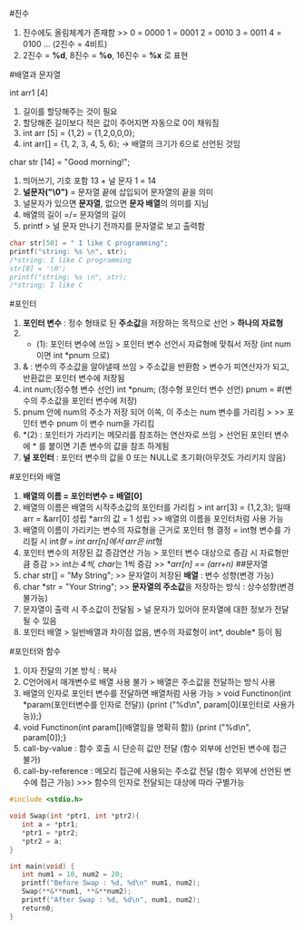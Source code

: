 #진수

1. 진수에도 올림체계가 존재함 >> 0 = 0000 1 = 0001 2 = 0010 3 = 0011 4 = 0100 ... (2진수 = 4비트)
2. 2진수 = **%d**, 8진수 = **%o**, 16진수 = **%x** 로 표현

#배열과 문자열

int arr1 [4]
1. 길이를 할당해주는 것이 필요
2. 할당해준 길이보다 적은 값이 주어지면 자동으로 0이 채워짐
3. int arr [5] = {1,2} = {1,2,0,0,0};
4. int arr[] = {1, 2, 3, 4, 5, 6}; -> 배열의 크기가 6으로 선언된 것임
   
char str [14] = "Good morning!";
1. 띄어쓰기, 기호 포함 13 + 널 문자 1 = 14
2. **널문자("\0")** = 문자열 끝에 삽입되어 문자열의 끝을 의미
3. 널문자가 있으면 **문자열**, 없으면 **문자 배열**의 의미를 지님
4. 배열의 길이 =/= 문자열의 길이
5. printf > 널 문자 만나기 전까지를 문자열로 보고 출력함
```c
char str[50] = " I like C programming";
printf("string: %s \n", str);
/*string: I like C programming
str[8] = '\0';
printf("string: %s \n", str);
/*string: I like C
```

#포인터 
1. **포인터 변수** : 정수 형태로 된 **주소값**을 저장하는 목적으로 선언 > **하나의 자료형**
2. * (1): 포인터 변수에 쓰임 >  포인터 변수 선언시 자료형에 맞춰서 저장 (int num 이면 int *pnum 으로)
3. & : 변수의 주소값을 알아낼때 쓰임 > 주소값을 반환함 > 변수가 피연산자가 되고, 반환값은 포인터 변수에 저장됨
4. int num;(정수형 변수 선언) int *pnum; (정수형 포인터 변수 선언) pnum = &num;(변수의 주소값을 포인터 변수에 저장)
5. pnum 안에 num의 주소가 저장 되어 이쏙, 이 주소는 num 변수를 가리킴 > >> 포인터 변수 pnum 이 변수 num을 가리킴
6. *(2) : 포인터가 가리키는 메모리를 참조하는 연산자로 쓰임 > 선언된 포인터 변수에 * 를 붙이면 기존 변수의 값을 참조 하게됨
7. **널 포인터** : 포인터 변수의 값을 0 또는 NULL로 초기화(아무것도 가리키지 않음)

#포인터와 배열
1. **배열의 이름 = 포인터변수 = 배열[0]**
2. 배열의 이름은 배열의 시작주소값의 포인터를 가리킴 > int arr[3] = {1,2,3}; 일때 arr = &arr[0] 성립  *arr의 값 = 1 성립  >> 배열의 이름을 포인터처럼 사용 가능
3. 배열의 이름이 가리키는 변수의 자료형을 근거로 포인터 형 결정 = int형 변수를 가리킬 시 int*형 = int arr[n]에서 arr은 int*형
4. 포인터 변수의 저장된 값 증감연산 가능 > 포인터 변수 대상으로 증감 시 자료형만큼 증감 >> int*는 4씩, char*는 1씩 증감 >> **arr[n] == *(arr+n)**
##문자열
1. char str[] = "My String"; >> 문자열이 저장된 **배열** : 변수 성향(변경 가능)
2. char *str = "Your String"; >> **문자열의 주소값**을 저장하는 방식 : 상수성향(변경 불가능)
3. 문자열이 출력 시 주소값이 전달됨 > 널 문자가 있어야 문자열에 대한 정보가 전달될 수 있음
4. 포인터 배열 > 일반배열과 차이점 없음, 변수의 자료형이 int*, double* 등이 됨

#포인터와 함수
1. 이자 전달의 기본 방식 : 복사
2. C언어에서 매개변수로 배열 사용 불가 > 배열은 주소값을 전달하는 방식 사용
3. 배열의 인자로 포인터 변수를 전달하면 배열처럼 사용 가능 > void Functinon(int *param(포인터변수를 인자로 전달)) {print ("%d\n", param[0](포인터로 사용가능));}
4. void Functinon(int param[](배열임을 명확히 함)) {print ("%d\n", param[0]);}
5. call-by-value : 함수 호출 시 단순히 값만 전달 (함수 외부에 선언된 변수에 접근 불가)
6. call-by-reference : 메모리 접근에 사용되는 주소값 전달 (함수 외부에 선언된 변수에 접근 가능) >>> 함수의 인자로 전달되는 대상에 따라 구별가능

```c
#include <stdio.h>

void Swap(int *ptr1, int *ptr2){
   int a = *ptr1;
   *ptr1 = *ptr2;
   *ptr2 = a;
}

int main(void) {
   int num1 = 10, num2 = 20;
   printf("Before Swap : %d, %d\n" num1, num2);
   Swap(**&**num1, **&**num2);
   printf("After Swap : %d, %d\n", num1, num2);
   return0;
}
 ```
